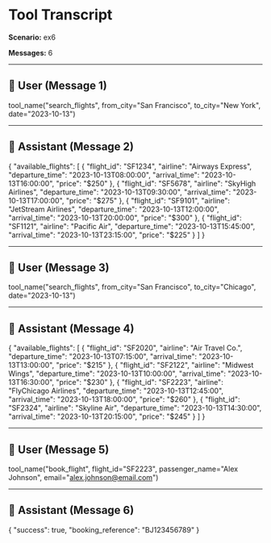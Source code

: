 # Tool Transcript

**Scenario:** ex6

**Messages:** 6

---

## 👤 User (Message 1)

tool\_name("search\_flights", from\_city="San Francisco", to\_city="New York", date="2023-10-13")

---

## 🤖 Assistant (Message 2)

{
  "available\_flights": [
    {
      "flight\_id": "SF1234",
      "airline": "Airways Express",
      "departure\_time": "2023-10-13T08:00:00",
      "arrival\_time": "2023-10-13T16:00:00",
      "price": "$250"
    },
    {
      "flight\_id": "SF5678",
      "airline": "SkyHigh Airlines",
      "departure\_time": "2023-10-13T09:30:00",
      "arrival\_time": "2023-10-13T17:00:00",
      "price": "$275"
    },
    {
      "flight\_id": "SF9101",
      "airline": "JetStream Airlines",
      "departure\_time": "2023-10-13T12:00:00",
      "arrival\_time": "2023-10-13T20:00:00",
      "price": "$300"
    },
    {
      "flight\_id": "SF1121",
      "airline": "Pacific Air",
      "departure\_time": "2023-10-13T15:45:00",
      "arrival\_time": "2023-10-13T23:15:00",
      "price": "$225"
    }
  ]
}

---

## 👤 User (Message 3)

tool\_name("search\_flights", from\_city="San Francisco", to\_city="Chicago", date="2023-10-13")

---

## 🤖 Assistant (Message 4)

{
  "available\_flights": [
    {
      "flight\_id": "SF2020",
      "airline": "Air Travel Co.",
      "departure\_time": "2023-10-13T07:15:00",
      "arrival\_time": "2023-10-13T13:00:00",
      "price": "$215"
    },
    {
      "flight\_id": "SF2122",
      "airline": "Midwest Wings",
      "departure\_time": "2023-10-13T10:00:00",
      "arrival\_time": "2023-10-13T16:30:00",
      "price": "$230"
    },
    {
      "flight\_id": "SF2223",
      "airline": "FlyChicago Airlines",
      "departure\_time": "2023-10-13T12:45:00",
      "arrival\_time": "2023-10-13T18:00:00",
      "price": "$260"
    },
    {
      "flight\_id": "SF2324",
      "airline": "Skyline Air",
      "departure\_time": "2023-10-13T14:30:00",
      "arrival\_time": "2023-10-13T20:15:00",
      "price": "$245"
    }
  ]
}

---

## 👤 User (Message 5)

tool\_name("book\_flight", flight\_id="SF2223", passenger\_name="Alex Johnson", email="alex.johnson@email.com")

---

## 🤖 Assistant (Message 6)

{
  "success": true,
  "booking\_reference": "BJ123456789"
}


